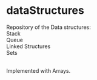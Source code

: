 # dataStructures
Repository of the Data structures:
<br> Stack
<br> Queue
<br> Linked Structures
<br> Sets


<br>Implemented with Arrays.
